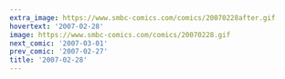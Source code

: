 ```yaml
---
extra_image: https://www.smbc-comics.com/comics/20070228after.gif
hovertext: '2007-02-28'
image: https://www.smbc-comics.com/comics/20070228.gif
next_comic: '2007-03-01'
prev_comic: '2007-02-27'
title: '2007-02-28'
---
```


